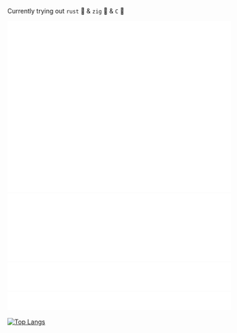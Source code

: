 Currently trying out `rust` 🦀 & `zig` 🦖  & `C` 🌊

<picture> <img src="./github-metrics.svg" alt="Metrics"> </picture>
<picture><img src="./metrics.plugin.followup.svg" alt="Metrics"></picture>
<picture><img src="./metrics.plugin.habits.facts.svg" alt="Metrics"></picture>
<picture><img src="./metrics.plugin.starlists.languages.svg" alt="Metrics"></picture>

[![Top Langs](https://github-readme-stats.vercel.app/api/top-langs/?username=CoffeeCoder1015&layout=donut)](https://github.com/anuraghazra/github-readme-stats)
